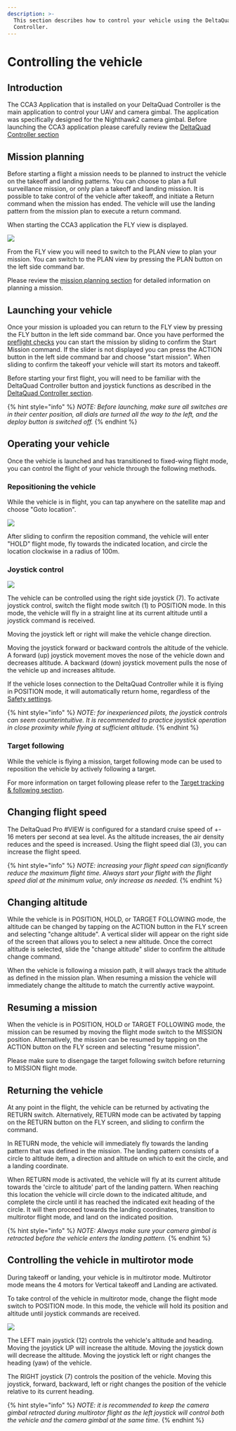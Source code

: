 ```yaml
---
description: >-
  This section describes how to control your vehicle using the DeltaQuad
  Controller.
---
```


# Controlling the vehicle

## Introduction

The CCA3 Application that is installed on your DeltaQuad Controller is the main application to control your UAV and camera gimbal. The application was specifically designed for the Nighthawk2 camera gimbal. Before launching the CCA3 application please carefully review the [DeltaQuad Controller section](deltaquad-controller.md)

## Mission planning

Before starting a flight a mission needs to be planned to instruct the vehicle on the takeoff and landing patterns. You can choose to plan a full surveillance mission, or only plan a takeoff and landing mission. It is possible to take control of the vehicle after takeoff, and initiate a Return command when the mission has ended. The vehicle will use the landing pattern from the mission plan to execute a return command.

When starting the CCA3 application the FLY view is displayed.

![](../../.gitbook/assets/vlcsnap-2021-04-16-18h17m00s750.png)

From the FLY view you will need to switch to the PLAN view to plan your mission. You can switch to the PLAN view by pressing the PLAN button on the left side command bar.

Please review the [mission planning section](../../flight/planning-a-mission.md) for detailed information on planning a mission.

## Launching your vehicle

Once your mission is uploaded you can return to the FLY view by pressing the FLY button in the left side command bar. Once you have performed the [preflight checks](../../flight/pre-flight-checks.md) you can start the mission by sliding to confirm the Start Mission command. If the slider is not displayed you can press the ACTION button in the left side command bar and choose "start mission". When sliding to confirm the takeoff your vehicle will start its motors and takeoff.&#x20;

Before starting your first flight, you will need to be familiar with the DeltaQuad Controller button and joystick functions as described in the [DeltaQuad Controller section](deltaquad-controller.md).&#x20;

{% hint style="info" %}
_NOTE: Before launching, make sure all switches are in their center position, all dials are turned all the way to the left, and the deploy button is switched off._
{% endhint %}

## Operating your vehicle

Once the vehicle is launched and has transitioned to fixed-wing flight mode, you can control the flight of your vehicle through the following methods.

### Repositioning the vehicle

While the vehicle is in flight, you can tap anywhere on the satellite map and choose "Goto location".

![](../../.gitbook/assets/goto.PNG)

After sliding to confirm the reposition command, the vehicle will enter "HOLD" flight mode, fly towards the indicated location, and circle the location clockwise in a radius of 100m.

### Joystick control

![](<../../.gitbook/assets/dqnav-layout-view3 (1).png>)

The vehicle can be controlled using the right side joystick (7). To activate joystick control, switch the flight mode switch (1) to POSITION mode. In this mode, the vehicle will fly in a straight line at its current altitude until a joystick command is received.

Moving the joystick left or right will make the vehicle change direction.

Moving the joystick forward or backward controls the altitude of the vehicle. A forward (up) joystick movement moves the nose of the vehicle down and decreases altitude. A backward (down) joystick movement pulls the nose of the vehicle up and increases altitude.

If the vehicle loses connection to the DeltaQuad Controller while it is flying in POSITION mode, it will automatically return home, regardless of the [Safety settings](../../setup/safety-features.md).

{% hint style="info" %}
_NOTE: for inexperienced pilots, the joystick controls can seem counterintuitive. It is recommended to practice joystick operation in close proximity while flying at sufficient altitude._
{% endhint %}

### Target following

While the vehicle is flying a mission, target following mode can be used to reposition the vehicle by actively following a target.

For more information on target following please refer to the [Target tracking & following section](target-tracking-and-following.md).

## Changing flight speed

The DeltaQuad Pro #VIEW is configured for a standard cruise speed of +- 16 meters per second at sea level. As the altitude increases, the air density reduces and the speed is increased. Using the flight speed dial (3), you can increase the flight speed.&#x20;

{% hint style="info" %}
_NOTE: increasing your flight speed can significantly reduce the maximum flight time. Always start your flight with the flight speed dial at the minimum value, only increase as needed._&#x20;
{% endhint %}

## Changing altitude

While the vehicle is in POSITION, HOLD, or TARGET FOLLOWING mode, the altitude can be changed by tapping on the ACTION button in the FLY screen and selecting "change altitude". A vertical slider will appear on the right side of the screen that allows you to select a new altitude. Once the correct altitude is selected, slide the "change altitude" slider to confirm the altitude change command.

When the vehicle is following a mission path, it will always track the altitude as defined in the mission plan. When resuming a mission the vehicle will immediately change the altitude to match the currently active waypoint.

## Resuming a mission

When the vehicle is in POSITION, HOLD or TARGET FOLLOWING mode, the mission can be resumed by moving the flight mode switch to the MISSION position. Alternatively, the mission can be resumed by tapping on the ACTION button on the FLY screen and selecting "resume mission".

Please make sure to disengage the target following switch before returning to MISSION flight mode.

## Returning the vehicle

At any point in the flight, the vehicle can be returned by activating the RETURN switch. Alternatively, RETURN mode can be activated by tapping on the RETURN button on the FLY screen, and sliding to confirm the command.

In RETURN mode, the vehicle will immediately fly towards the landing pattern that was defined in the mission. The landing pattern consists of a circle to altitude item, a direction and altitude on which to exit the circle, and a landing coordinate.

When RETURN mode is activated, the vehicle will fly at its current altitude towards the 'circle to altitude' part of the landing pattern. When reaching this location the vehicle will circle down to the indicated altitude, and complete the circle until it has reached the indicated exit heading of the circle. It will then proceed towards the landing coordinates, transition to multirotor flight mode, and land on the indicated position.

{% hint style="info" %}
_NOTE: Always make sure your camera gimbal is retracted before the vehicle enters the landing pattern._
{% endhint %}

## Controlling the vehicle in multirotor mode

During takeoff or landing, your vehicle is in multirotor mode. Multirotor mode means the 4 motors for Vertical takeoff and Landing are activated.

To take control of the vehicle in multirotor mode, change the flight mode switch to POSITION mode. In this mode, the vehicle will hold its position and altitude until joystick commands are received.

![](<../../.gitbook/assets/dqnav-layout-view3 (1).png>)

The LEFT main joystick (12) controls the vehicle's altitude and heading. Moving the joystick UP will increase the altitude. Moving the joystick down will decrease the altitude. Moving the joystick left or right changes the heading (yaw) of the vehicle.

The RIGHT joystick (7) controls the position of the vehicle. Moving this joystick, forward, backward, left or right changes the position of the vehicle relative to its current heading.

{% hint style="info" %}
_NOTE: it is recommended to keep the camera gimbal retracted during multirotor flight as the left joystick will control both the vehicle and the camera gimbal at the same time._
{% endhint %}

